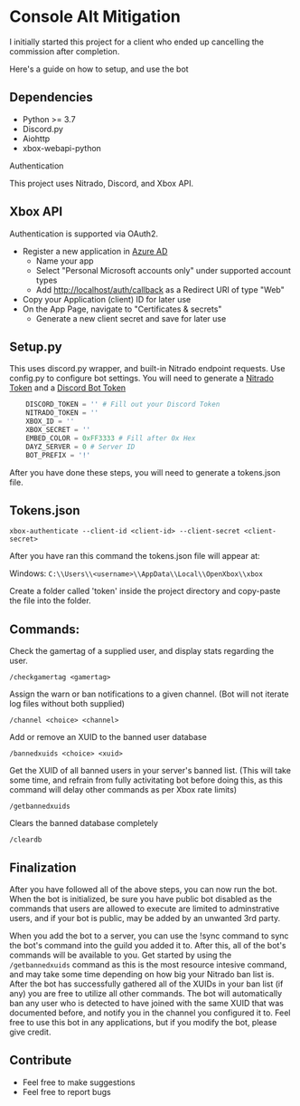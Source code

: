 # Console Alt Mitigation

I initially started this project for a client who ended up cancelling the commission after completion.

Here's a guide on how to setup, and use the bot

 ## Dependencies

- Python >= 3.7
- Discord.py
- Aiohttp
- xbox-webapi-python
  
Authentication

This project uses Nitrado, Discord, and Xbox API. 

## Xbox API


Authentication is supported via OAuth2.

- Register a new application in [Azure AD](https://portal.azure.com/#blade/Microsoft_AAD_RegisteredApps/ApplicationsListBlade)
  - Name your app
  - Select "Personal Microsoft accounts only" under supported account types
  - Add <http://localhost/auth/callback> as a Redirect URI of type "Web"
- Copy your Application (client) ID for later use
- On the App Page, navigate to "Certificates & secrets"
  - Generate a new client secret and save for later use

## Setup.py

This uses discord.py wrapper, and built-in Nitrado endpoint requests.
Use config.py to configure bot settings. You will need to generate a [Nitrado Token](https://server.nitrado.net/eng/developer/tokens) and a [Discord Bot Token](https://discord.com/developers/docs/intro)

```py
    DISCORD_TOKEN = '' # Fill out your Discord Token
    NITRADO_TOKEN = ''
    XBOX_ID = ''
    XBOX_SECRET = ''
    EMBED_COLOR = 0xFF3333 # Fill after 0x Hex
    DAYZ_SERVER = 0 # Server ID
    BOT_PREFIX = '!'
```
After you have done these steps, you will need to generate a tokens.json file.

## Tokens.json

```
xbox-authenticate --client-id <client-id> --client-secret <client-secret>
```
After you have ran this command the tokens.json file will appear at:

Windows: `C:\\Users\\<username>\\AppData\\Local\\OpenXbox\\xbox`

Create a folder called 'token' inside the project directory and copy-paste the file into the folder.


## Commands:

Check the gamertag of a supplied user, and display stats regarding the user.
```
/checkgamertag <gamertag> 
```
Assign the warn or ban notifications to a given channel. (Bot will not iterate log files without both supplied)
```
/channel <choice> <channel>
```
Add or remove an XUID to the banned user database
```
/bannedxuids <choice> <xuid>
```
Get the XUID of all banned users in your server's banned list. (This will take some time, and refrain from fully activitating bot before doing this, as this command will delay other commands as per Xbox rate limits)
```
/getbannedxuids
```
Clears the banned database completely
```
/cleardb
```


## Finalization

After you have followed all of the above steps, you can now run the bot. When the bot is initialized, be sure you have public bot disabled as the commands that users are allowed to execute are limited to adminstrative users, and if your bot is public, may be added by an unwanted 3rd party.

When you add the bot to a server, you can use the !sync command to sync the bot's command into the guild you added it to. After this, all of the bot's commands will be available to you. Get started by using the ```/getbannedxuids``` command as this is the most resource intesive command, and may take some time depending on how big your Nitrado ban list is. After the bot has successfully gathered all of the XUIDs in your ban list (if any) you are free to utilize all other commands. The bot will automatically ban any user who is detected to have joined with the same XUID that was documented before, and notify you in the channel you configured it to. Feel free to use this bot in any applications, but if you modify the bot, please give credit.



## Contribute

- Feel free to make suggestions
- Feel free to report bugs


